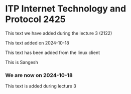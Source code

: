 # ITP Internet Technology and Protocol 2425

This text we have added during the lecture 3 (2122)

This text added on 2024-10-18

This text has been added from the linux client


This is Sangesh


### We are now on 2024-10-18

This text is added during lecture 3

